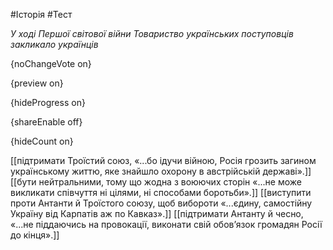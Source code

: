 #Історія #Тест

*У ході Першої світової війни Товариство українських поступовців закликало українців*

{noChangeVote on}

{preview on}

{hideProgress on}

{shareEnable off}

{hideCount on}

[[підтримати Троїстий союз, «...бо ідучи війною, Росія грозить загином українському життю,  яке знайшло охорону в австрійській державі».]]
[[бути нейтральними, тому що жодна з воюючих сторін «...не може викликати співчуття ні  цілями, ні способами боротьби».]]
[[виступити проти Антанти й Троїстого союзу, щоб вибороти «...єдину, самостійну Україну  від Карпатів аж по Кавказ».]]
[[підтримати Антанту й чесно, «...не піддаючись на провокації, виконати свій обов’язок  громадян Росії до кінця».]]
